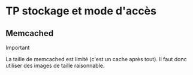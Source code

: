 # TP stockage et mode d'accès

## Memcached

> [!IMPORTANT]
> La taille de memcached est limité (c'est un cache après tout).
> Il faut donc utiliser des images de taille raisonnable.
